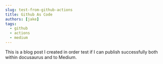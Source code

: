 ```yaml
---
slug: test-from-github-actions
title: Github As Code
authors: [jake]
tags:
  - github
  - actions
  - medium
---
```


This is a blog post I created in order test if I can publish successfully both within docusaurus and to Medium.
